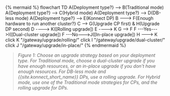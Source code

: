 <!--vale off-->
{% mermaid %}
flowchart TD
    A{Deployment type?} --> B(Traditional mode)
    A{Deployment type?} --> C(Hybrid mode)
    A{Deployment type?} --> D(DB-less mode)
    A{Deployment type?} --> E(Konnect DP)
    B ---> F{Enough hardware to 
    run another cluster?}
    C --> G(Upgrade CP first) & H(Upgrade DP second)
    D ----> K([Rolling upgrade])
    E ----> K
    G --> F
    F ---Yes--->I([Dual-cluster upgrade])
    F ---No--->J([In-place upgrade])
    H ---> K
    click K "/gateway/upgrade/rolling/"
    click I "/gateway/upgrade/dual-cluster/"
    click J "/gateway/upgrade/in-place/"
{% endmermaid %}
<!--vale on-->

> _Figure 1: Choose an upgrade strategy based on your deployment type. For Traditional mode, choose a dual-cluster upgrade if you have enough resources, or an in-place upgrade if you don't have enough resources. For DB-less mode and {{site.konnect_short_name}} DPs, use a rolling upgrade. For Hybrid mode, use one of the Traditional mode strategies for CPs, and the rolling upgrade for DPs._